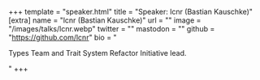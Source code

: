 +++
template = "speaker.html"
title = "Speaker: lcnr (Bastian Kauschke)"
[extra]
  name = "lcnr (Bastian Kauschke)"
  url = ""
  image = "/images/talks/lcnr.webp"
  twitter = ""
  mastodon = ""
  github = "https://github.com/lcnr"
  bio = "<p>Types Team and Trait System Refactor Initiative lead.</p>"
+++
